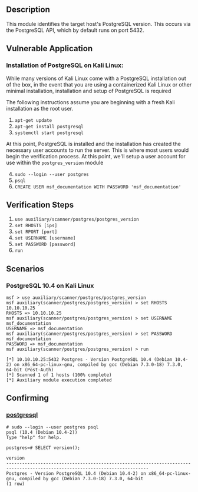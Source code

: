 ## Description
This module identifies the target host's PostgreSQL version. This occurs via the PostgreSQL API, which by default runs on port 5432.

## Vulnerable Application
### Installation of PostgreSQL on Kali Linux:
While many versions of Kali Linux come with a PostgreSQL installation out of the box, in the event that you are using a containerized Kali Linux or other minimal installation, installation and setup of PostgreSQL is required

The following instructions assume you are beginning with a fresh Kali installation as the root user.
1. `apt-get update`
2. `apt-get install postgresql`
3. `systemctl start postgresql`

At this point, PostgreSQL is installed and the installation has created the necessary user accounts to run the server. This is where most users would begin the verification process. At this point, we'll setup a user account for use within the `postgres_version` module

4. `sudo --login --user postgres`
5. `psql`
6. `CREATE USER msf_documentation WITH PASSWORD 'msf_documentation'`

## Verification Steps
1. `use auxiliary/scanner/postgres/postgres_version`
2. `set RHOSTS [ips]`
3. `set RPORT [port]`
4. `set USERNAME [username]`
5. `set PASSWORD [password]`
4. `run`


## Scenarios
### PostgreSQL 10.4 on Kali Linux
```
msf > use auxiliary/scanner/postgres/postgres_version
msf auxiliary(scanner/postgres/postgres_version) > set RHOSTS 10.10.10.25
RHOSTS => 10.10.10.25
msf auxiliary(scanner/postgres/postgres_version) > set USERNAME msf_documentation
USERNAME => msf_documentation
msf auxiliary(scanner/postgres/postgres_version) > set PASSWORD msf_documentation
PASSWORD => msf_documentation
msf auxiliary(scanner/postgres/postgres_version) > run

[*] 10.10.10.25:5432 Postgres - Version PostgreSQL 10.4 (Debian 10.4-2) on x86_64-pc-linux-gnu, compiled by gcc (Debian 7.3.0-18) 7.3.0, 64-bit (Post-Auth)
[*] Scanned 1 of 1 hosts (100% complete)
[*] Auxiliary module execution completed
```

## Confirming
### [postgresql](https://www.postgresql.org/docs/10/static/functions-info.html)
 ```
# sudo --login --user postgres psql
psql (10.4 (Debian 10.4-2))
Type "help" for help.

postgres=# SELECT version();
                                                                   version
----------------------------------------------------------------------------------------------------------------------------
 Postgres - Version PostgreSQL 10.4 (Debian 10.4-2) on x86_64-pc-linux-gnu, compiled by gcc (Debian 7.3.0-18) 7.3.0, 64-bit
(1 row)

```
